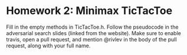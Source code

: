 # Homework 2: Minimax TicTacToe

Fill in the empty methods in TicTacToe.h. Follow the pseudocode in the adversarial 
search slides (linked from the website). Make sure to enable travis, open a pull request, 
and mention @rivlev in the body of the pull request, along with your full name.
